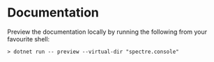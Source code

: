 # Documentation

Preview the documentation locally by running the following
from your favourite shell:

```
> dotnet run -- preview --virtual-dir "spectre.console"
```